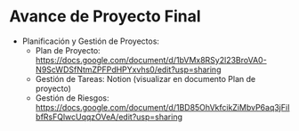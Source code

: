 # Avance de Proyecto Final
- Planificación y Gestión de Proyectos:
  - Plan de Proyecto: https://docs.google.com/document/d/1bVMx8RSy2l23BroVA0-N9ScWDSfNtmZPFPdHPYxvhs0/edit?usp=sharing
  - Gestión de Tareas: Notion (visualizar en documento Plan de proyecto)
  - Gestión de Riesgos: https://docs.google.com/document/d/1BD85OhVkfcikZiMbvP6aq3jFiIbfRsFQlwcUqqzOVeA/edit?usp=sharing 

